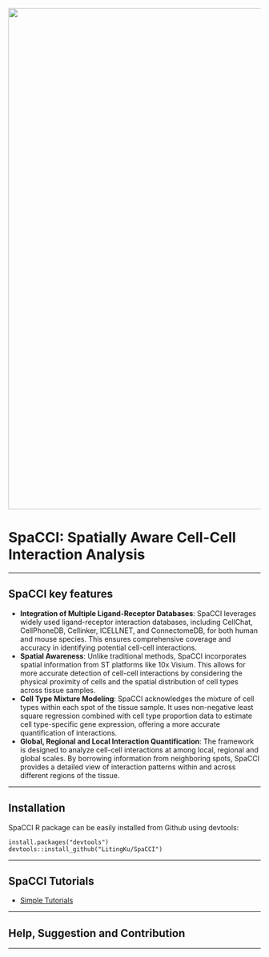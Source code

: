 <p align="center">
  <img width="1000"  src="docs/SPACCI Method Diagram.png">
</p>


# SpaCCI: Spatially Aware Cell-Cell Interaction Analysis

---

## SpaCCI key features

- **Integration of Multiple Ligand-Receptor Databases**: SpaCCI leverages widely used ligand-receptor interaction databases, including CellChat, CellPhoneDB, Cellinker, ICELLNET, and ConnectomeDB, for both human and mouse species. This ensures comprehensive coverage and accuracy in identifying potential cell-cell interactions.
- **Spatial Awareness**: Unlike traditional methods, SpaCCI incorporates spatial information from ST platforms like 10x Visium. This allows for more accurate detection of cell-cell interactions by considering the physical proximity of cells and the spatial distribution of cell types across tissue samples.
- **Cell Type Mixture Modeling**: SpaCCI acknowledges the mixture of cell types within each spot of the tissue sample. It uses non-negative least square regression combined with cell type proportion data to estimate cell type-specific gene expression, offering a more accurate quantification of interactions.
- **Global, Regional and Local Interaction Quantification**: The framework is designed to analyze cell-cell interactions at among local, regional and global scales. By borrowing information from neighboring spots, SpaCCI provides a detailed view of interaction patterns within and across different regions of the tissue.

---

## Installation

SpaCCI R package can be easily installed from Github using devtools:

```
install.packages("devtools")
devtools::install_github("LitingKu/SpaCCI")
```
---

## SpaCCI Tutorials

- [Simple Tutorials](https://github.com/LitingKu/SpaCCI/blob/bf1fcc650e5e10f2ed804d7f98c20454e90e7389/SpaCCI_tutorial_files/SpaCCI_tutorial.md)
---

## Help, Suggestion and Contribution

---
